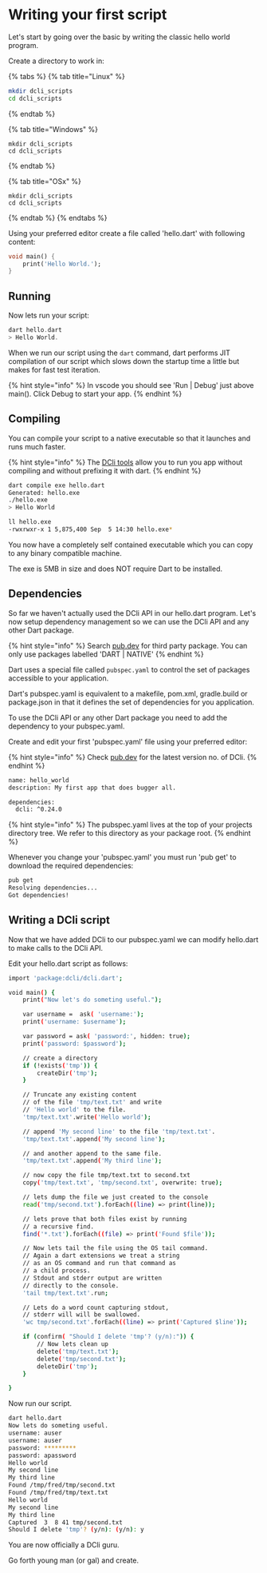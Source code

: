 # Writing your first script

Let's start by going over the basic by writing the classic hello world program.

Create a directory to work in:

{% tabs %}
{% tab title="Linux" %}
```bash
mkdir dcli_scripts
cd dcli_scripts
```
{% endtab %}

{% tab title="Windows" %}
```text
mkdir dcli_scripts
cd dcli_scripts
```
{% endtab %}

{% tab title="OSx" %}
```text
mkdir dcli_scripts
cd dcli_scripts
```
{% endtab %}
{% endtabs %}

Using your preferred editor create a file called 'hello.dart' with following content:

```dart
void main() {
    print('Hello World.');
}
```

## Running

Now lets run your script:

```dart
dart hello.dart
> Hello World.
```

When we run our script using the `dart` command, dart performs JIT compilation of our script which slows down the startup time a little but makes for fast test iteration.

{% hint style="info" %}
In vscode you should see 'Run \| Debug' just above main\(\). Click Debug to start your app.
{% endhint %}

## Compiling

You can compile your script to a native executable so that it launches and runs much faster.

{% hint style="info" %}
The [DCli tools](dcli-tools-1/dcli-tools.md) allow you to run you app without compiling and without prefixing it with dart.
{% endhint %}

```bash
dart compile exe hello.dart
Generated: hello.exe
./hello.exe
> Hello World

ll hello.exe
-rwxrwxr-x 1 5,875,400 Sep  5 14:30 hello.exe*
```

You now have a completely self contained executable which you can copy to any binary compatible machine.

The exe is 5MB in size and does NOT require Dart to be installed.

## Dependencies

So far we haven't actually used the DCli API in our hello.dart program. Let's now setup dependency management so we can use the DCli API and any other Dart package.

{% hint style="info" %}
Search [pub.dev](https://pub.dev/) for third party package. You can only use packages labelled 'DART \| NATIVE'
{% endhint %}

Dart uses a special file called `pubspec.yaml` to control the set of packages accessible to your application.

Dart's pubspec.yaml is equivalent to a makefile, pom.xml, gradle.build or package.json in that it defines the set of dependencies for you application.

To use the DCli API or any other Dart package you need to add the dependency to your pubspec.yaml.

Create and edit your first 'pubspec.yaml' file using your preferred editor:

{% hint style="info" %}
Check [pub.dev](https://pub.dev/packages/dcli/install) for the latest version no. of DCli.
{% endhint %}

```bash
name: hello_world
description: My first app that does bugger all.

dependencies:
  dcli: ^0.24.0
```

{% hint style="info" %}
The pubspec.yaml lives at the top of your projects directory tree. We refer to this directory as your package root.
{% endhint %}

Whenever you change your 'pubspec.yaml' you must run 'pub get' to download the required dependencies:

```bash
pub get
Resolving dependencies... 
Got dependencies!
```

## Writing a DCli script

Now that we have added DCli to our pubspec.yaml we can modify hello.dart to make calls to the DCli API.

Edit your hello.dart script as follows:

```bash
import 'package:dcli/dcli.dart';

void main() {
    print("Now let's do someting useful.");

    var username =  ask( 'username:');
    print('username: $username');

    var password = ask( 'password:', hidden: true);
    print('password: $password');

    // create a directory
    if (!exists('tmp')) {
        createDir('tmp');
    }

    // Truncate any existing content
    // of the file 'tmp/text.txt' and write
    // 'Hello world' to the file.
    'tmp/text.txt'.write('Hello world');

    // append 'My second line' to the file 'tmp/text.txt'.
    'tmp/text.txt'.append('My second line');

    // and another append to the same file.
    'tmp/text.txt'.append('My third line');

    // now copy the file tmp/text.txt to second.txt
    copy('tmp/text.txt', 'tmp/second.txt', overwrite: true);

    // lets dump the file we just created to the console
    read('tmp/second.txt').forEach((line) => print(line));

    // lets prove that both files exist by running
    // a recursive find.
    find('*.txt').forEach((file) => print('Found $file'));

    // Now lets tail the file using the OS tail command.
    // Again a dart extensions we treat a string
    // as an OS command and run that command as 
    // a child process.
    // Stdout and stderr output are written
    // directly to the console.
    'tail tmp/text.txt'.run;

    // Lets do a word count capturing stdout,
    // stderr will will be swallowed.
    'wc tmp/second.txt'.forEach((line) => print('Captured $line'));

    if (confirm( "Should I delete 'tmp'? (y/n):")) {
        // Now lets clean up
        delete('tmp/text.txt');
        delete('tmp/second.txt');
        deleteDir('tmp');
    }

}
```

Now run our script.

```bash
dart hello.dart
Now lets do someting useful.
username: auser
username: auser
password: *********
password: apassword
Hello world
My second line
My third line
Found /tmp/fred/tmp/second.txt
Found /tmp/fred/tmp/text.txt
Hello world
My second line
My third line
Captured  3  8 41 tmp/second.txt
Should I delete 'tmp'? (y/n): (y/n): y
```

You are now officially a DCli guru.

Go forth young man \(or gal\) and create.

